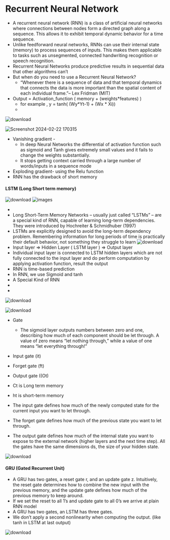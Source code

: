 # Recurrent Neural Network

- A recurrent neural network (RNN) is a class of artificial neural networks where connections between nodes form a directed graph along a sequence. This allows it to exhibit temporal dynamic behavior for a time sequence.
- Unlike feedforward neural networks, RNNs can use their internal state (memory) to process sequences of inputs. This makes them applicable to tasks such as unsegmented, connected handwriting recognition or speech recognition.
- Recurrent Neural Networks produce predictive results in sequential data that other algorithms can’t
- But when do you need to use a Recurrent Neural Network?
  - “Whenever there is a sequence of data and that temporal dynamics that connects the data is more important than the spatial content of each individual frame.”– Lex Fridman (MIT)
- Output = Activation_function ( memory + (weights*features) )
  - for example , y = tanh( (Wy*Yt-1) + (Wx * Xi))
  -
![download](https://github.com/Selvam-DG/Deep_Learning_and_NLP/assets/98681717/041a266e-ddf4-44c1-acf1-8b028a316917)



![Screenshot 2024-02-22 170315](https://github.com/Selvam-DG/Deep_Learning_and_NLP/assets/98681717/d2a58560-2bd9-4e39-9958-474043ee6a88)


- Vanishing gradient -
  - In deep Neural Networks the differential of activation function such as sigmoid and Tanh gives extremely small values and it fails to change the weights substantially.
  - It stops getting context carried through a large number of words/inputs in a sequence mode
- Exploding gradient- using the Relu function
- RNN has the drawback of short memory
#### LSTM (Long Short term memory)

![download](https://github.com/Selvam-DG/Deep_Learning_and_NLP/assets/98681717/f68c5cc0-e90f-4961-8384-4f23988a8375)
![images](https://github.com/Selvam-DG/Deep_Learning_and_NLP/assets/98681717/6e1bd491-27b8-44ec-8fbb-68f549f2a204)

- 
- Long Short-Term  Memory Networks – usually just called “LSTMs” – are a special kind of RNN, capable of learning long-term dependencies. They were introduced by Hochreiter & Schmidhuber (1997)
- LSTMs are explicitly designed to avoid the long-term dependency problem. Remembering information for long periods of time is practically their default behavior, not something they struggle to learn
 ![download](https://github.com/Selvam-DG/Deep_Learning_and_NLP/assets/98681717/07fef535-2874-4e98-9b87-213018f5b9f8)
- Input layer => Hidden Layer ( LSTM layer ) => Output layer
- Individual input layer is connected to LSTM hidden layers which are not fully connected to the input layer and do perform computation by applying activation function, result the output
- RNN is time-based prediction
- In RNN, we use Sigmoid and tanh
- A Special Kind of RNN
- 
- 
![download](https://github.com/Selvam-DG/Deep_Learning_and_NLP/assets/98681717/982700e5-4157-4268-8b91-45454a2c0c4b)

![download](https://github.com/Selvam-DG/Deep_Learning_and_NLP/assets/98681717/f65da803-abdd-43ce-b703-650d71bcfb88)

- Gate
  -  The sigmoid layer outputs numbers between zero and one, describing how much of each component should be let through. A value of zero means “let nothing through,” while a value of one means “let everything through!”

- Input gate (it)
- Forget gate (ft)
- Output gate ((Ot)
- Ct is Long term memory
- ht is short-term memory
- The input gate defines how much of the newly computed state for the current input you want to let through.
- The forget gate defines how much of the previous state you want to let through.
- The output gate defines how much of the internal state you want to expose to the external network (higher layers and the next time step). All the gates have the same dimensions ds, the size of your hidden state.

![download](https://github.com/Selvam-DG/Deep_Learning_and_NLP/assets/98681717/d0cdc0e8-39c8-450f-bd79-074594c67af4)



#### GRU (Gated Recurrent Unit)
-  A GRU has two gates, a reset gate r, and an update gate z.  Intuitively, the reset gate determines how to combine the new input with the previous memory, and the update gate defines how much of the previous memory to keep around. 
- If we set the reset to all 1’s and  update gate to all 0’s we arrive at plain RNN model
-  A GRU has two gates, an LSTM has three gates.
-  We don’t apply a second nonlinearity when computing the output. (like tanh in LSTM at last output)

![download](https://github.com/Selvam-DG/Deep_Learning_and_NLP/assets/98681717/60124834-294e-4511-ad24-1445542a3e14)






